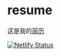 # resume

这是我的[简历](https://gojam-resume.netlify.com)



[![Netlify Status](https://api.netlify.com/api/v1/badges/940f63c0-a6cd-4c48-925a-712150fc826b/deploy-status)](https://app.netlify.com/sites/agitated-hawking-50ea80/deploys)
